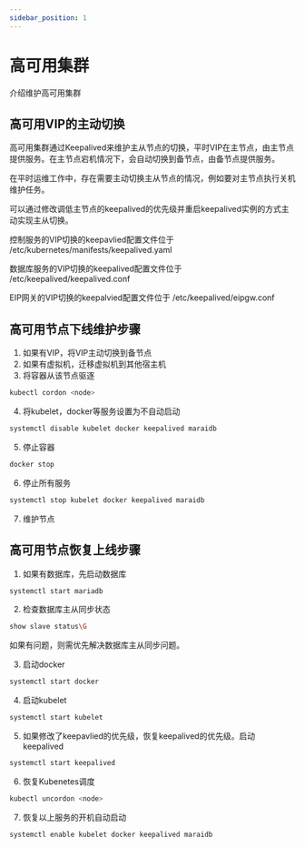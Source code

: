 ```yaml
---
sidebar_position: 1
---
```


# 高可用集群

介绍维护高可用集群

## 高可用VIP的主动切换

高可用集群通过Keepalived来维护主从节点的切换，平时VIP在主节点，由主节点提供服务。在主节点宕机情况下，会自动切换到备节点，由备节点提供服务。

在平时运维工作中，存在需要主动切换主从节点的情况，例如要对主节点执行关机维护任务。

可以通过修改调低主节点的keepalived的优先级并重启keepalived实例的方式主动实现主从切换。

控制服务的VIP切换的keepavlied配置文件位于 /etc/kubernetes/manifests/keepalived.yaml

数据库服务的VIP切换的keepalived配置文件位于 /etc/keepalived/keepalived.conf

EIP网关的VIP切换的keepalvied配置文件位于 /etc/keepalived/eipgw.conf

## 高可用节点下线维护步骤

1. 如果有VIP，将VIP主动切换到备节点
2. 如果有虚拟机，迁移虚拟机到其他宿主机
3. 将容器从该节点驱逐

```bash
kubectl cordon <node>
```

4. 将kubelet，docker等服务设置为不自动启动

```bash
systemctl disable kubelet docker keepalived maraidb
```

5. 停止容器

```bash
docker stop
```

6. 停止所有服务

```bash
systemctl stop kubelet docker keepalived maraidb
```

7. 维护节点

## 高可用节点恢复上线步骤

1. 如果有数据库，先启动数据库

```bash
systemctl start mariadb
```

2. 检查数据库主从同步状态

```bash
show slave status\G
```

如果有问题，则需优先解决数据库主从同步问题。

3. 启动docker

```bash
systemctl start docker
```

4. 启动kubelet

```bash
systemctl start kubelet
```

5. 如果修改了keepavlied的优先级，恢复keepalived的优先级。启动keepalived

```bash
systemctl start keepalived
```

6. 恢复Kubenetes调度

```bash
kubectl uncordon <node>
```

7. 恢复以上服务的开机自动启动

```bash
systemctl enable kubelet docker keepalived maraidb
```
